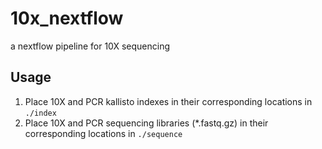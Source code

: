 # 10x_nextflow
a nextflow pipeline for 10X sequencing

## Usage

1. Place 10X and PCR kallisto indexes in their corresponding locations in `./index`
2. Place 10X and PCR sequencing libraries (*.fastq.gz) in their corresponding locations in `./sequence`
